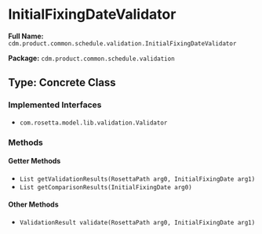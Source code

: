 # InitialFixingDateValidator

**Full Name:** `cdm.product.common.schedule.validation.InitialFixingDateValidator`

**Package:** `cdm.product.common.schedule.validation`

## Type: Concrete Class

### Implemented Interfaces

- `com.rosetta.model.lib.validation.Validator`

### Methods

#### Getter Methods

- `List getValidationResults(RosettaPath arg0, InitialFixingDate arg1)`
- `List getComparisonResults(InitialFixingDate arg0)`

#### Other Methods

- `ValidationResult validate(RosettaPath arg0, InitialFixingDate arg1)`

